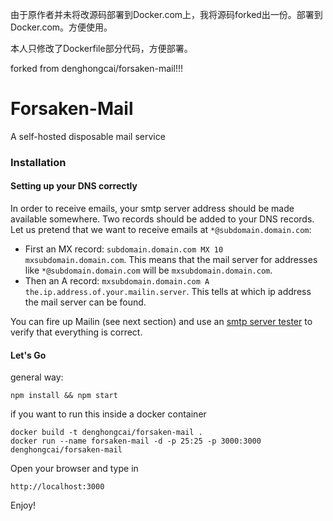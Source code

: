 由于原作者并未将改源码部署到Docker.com上，我将源码forked出一份。部署到Docker.com。方便使用。


本人只修改了Dockerfile部分代码，方便部署。

forked from denghongcai/forsaken-mail!!!




Forsaken-Mail
==============
A self-hosted disposable mail service

### Installation

#### Setting up your DNS correctly

In order to receive emails, your smtp server address should be made available somewhere. Two records should be added to your DNS records. Let us pretend that we want to receive emails at ```*@subdomain.domain.com```:
* First an MX record: ```subdomain.domain.com MX 10 mxsubdomain.domain.com```. This means that the mail server for addresses like ```*@subdomain.domain.com``` will be ```mxsubdomain.domain.com```.
* Then an A record: ```mxsubdomain.domain.com A the.ip.address.of.your.mailin.server```. This tells at which ip address the mail server can be found.

You can fire up Mailin (see next section) and use an [smtp server tester](http://mxtoolbox.com/diagnostic.aspx) to verify that everything is correct.

#### Let's Go
general way:
```
npm install && npm start
```
if you want to run this inside a docker container
```
docker build -t denghongcai/forsaken-mail .
docker run --name forsaken-mail -d -p 25:25 -p 3000:3000 denghongcai/forsaken-mail
```
Open your browser and type in
```
http://localhost:3000
```

Enjoy!
